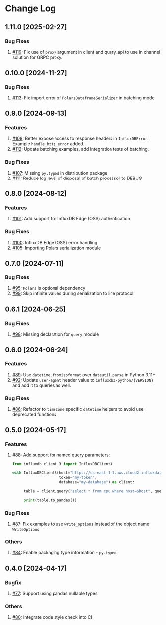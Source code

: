# Change Log

## 1.11.0 [2025-02-27]

### Bug Fixes

1. [#119](https://github.com/InfluxCommunity/influxdb3-python/pull/119): Fix use of `proxy` argument in client and query_api to use in channel solution for GRPC proxy.

## 0.10.0 [2024-11-27]

### Bug Fixes

1. [#113](https://github.com/InfluxCommunity/influxdb3-python/pull/113): Fix import error of `PolarsDataframeSerializer` in batching mode

## 0.9.0 [2024-09-13]

### Features

1. [#108](https://github.com/InfluxCommunity/influxdb3-python/pull/108): Better expose access to response headers in `InfluxDBError`.  Example `handle_http_error` added.
2. [#112](https://github.com/InfluxCommunity/influxdb3-python/pull/112): Update batching examples, add integration tests of batching.

### Bug Fixes

1. [#107](https://github.com/InfluxCommunity/influxdb3-python/pull/107): Missing `py.typed` in distribution package
1. [#111](https://github.com/InfluxCommunity/influxdb3-python/pull/111): Reduce log level of disposal of batch processor to DEBUG

## 0.8.0 [2024-08-12]

### Features

1. [#101](https://github.com/InfluxCommunity/influxdb3-python/pull/101): Add support for InfluxDB Edge (OSS) authentication

### Bug Fixes

1. [#100](https://github.com/InfluxCommunity/influxdb3-python/pull/100): InfluxDB Edge (OSS) error handling
1. [#105](https://github.com/InfluxCommunity/influxdb3-python/pull/105): Importing Polars serialization module

## 0.7.0 [2024-07-11]

### Bug Fixes

1. [#95](https://github.com/InfluxCommunity/influxdb3-python/pull/95): `Polars` is optional dependency
1. [#99](https://github.com/InfluxCommunity/influxdb3-python/pull/99): Skip infinite values during serialization to line protocol

## 0.6.1 [2024-06-25]

### Bug Fixes

1. [#98](https://github.com/InfluxCommunity/influxdb3-python/pull/98): Missing declaration for `query` module

## 0.6.0 [2024-06-24]

### Features

1. [#89](https://github.com/InfluxCommunity/influxdb3-python/pull/89): Use `datetime.fromisoformat` over `dateutil.parse` in Python 3.11+
1. [#92](https://github.com/InfluxCommunity/influxdb3-python/pull/92): Update `user-agent` header value to `influxdb3-python/{VERSION}` and add it to queries as well. 

### Bug Fixes

1. [#86](https://github.com/InfluxCommunity/influxdb3-python/pull/86): Refactor to `timezone` specific `datetime` helpers to avoid use deprecated functions

## 0.5.0 [2024-05-17]

### Features

1. [#88](https://github.com/InfluxCommunity/influxdb3-python/pull/88): Add support for named query parameters:
   ```python
   from influxdb_client_3 import InfluxDBClient3

   with InfluxDBClient3(host="https://us-east-1-1.aws.cloud2.influxdata.com",
                        token="my-token",
                        database="my-database") as client:

        table = client.query("select * from cpu where host=$host", query_parameters={"host": "server01"})

        print(table.to_pandas())

    ```

### Bug Fixes

1. [#87](https://github.com/InfluxCommunity/influxdb3-python/pull/87): Fix examples to use `write_options` instead of the object name `WriteOptions`

### Others

1. [#84](https://github.com/InfluxCommunity/influxdb3-python/pull/84): Enable packaging type information - `py.typed`

## 0.4.0 [2024-04-17]

### Bugfix

1. [#77](https://github.com/InfluxCommunity/influxdb3-python/pull/77): Support using pandas nullable types

### Others

1. [#80](https://github.com/InfluxCommunity/influxdb3-python/pull/80): Integrate code style check into CI
